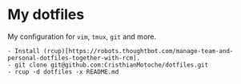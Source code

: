 # My dotfiles

My configuration for `vim`, `tmux`, `git` and more.

```
- Install (rcup)[https://robots.thoughtbot.com/manage-team-and-personal-dotfiles-together-with-rcm].
- git clone git@github.com:CristhianMotoche/dotfiles.git
- rcup -d dotfiles -x README.md
```
